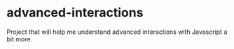 # advanced-interactions
Project that will help me understand advanced interactions with Javascript a bit more.
